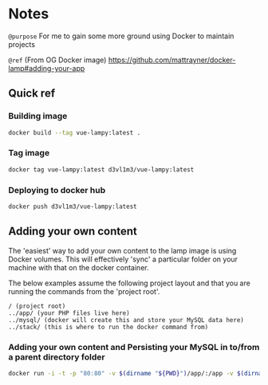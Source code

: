 
# Notes
`@purpose` For me to gain some more ground using Docker to maintain projects

`@ref` (From OG Docker image) https://github.com/mattrayner/docker-lamp#adding-your-app

## Quick ref

### **Building image**
 
```bash
docker build --tag vue-lampy:latest .
```

### **Tag image**
 
```bash
docker tag vue-lampy:latest d3vl1m3/vue-lampy:latest
```

### **Deploying to docker hub**
 
```bash
docker push d3vl1m3/vue-lampy:latest
```

## Adding your own content

The 'easiest' way to add your own content to the lamp image is using Docker volumes. This will effectively 'sync' a particular folder on your machine with that on the docker container.

The below examples assume the following project layout and that you are running the commands from the 'project root'.

```
/ (project root)
../app/ (your PHP files live here)
../mysql/ (docker will create this and store your MySQL data here)
../stack/ (this is where to run the docker command from)
```

### **Adding your own content** and **Persisting your MySQL** in to/from a parent directory folder

```bash
docker run -i -t -p "80:80" -v $(dirname "${PWD}")/app/:/app -v $(dirname "${PWD}")/mysql:/var/lib/mysql d3vl1m3/vue-lampy:latest
```

